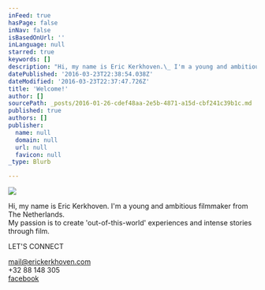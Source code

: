 ```yaml
---
inFeed: true
hasPage: false
inNav: false
isBasedOnUrl: ''
inLanguage: null
starred: true
keywords: []
description: "Hi, my name is Eric Kerkhoven.\_ I'm a young and ambitious filmmaker from The Netherlands.My passion is to create 'out-of-this-world' experiences and intense stories through film."
datePublished: '2016-03-23T22:38:54.038Z'
dateModified: '2016-03-23T22:37:47.726Z'
title: 'Welcome!'
author: []
sourcePath: _posts/2016-01-26-cdef48aa-2e5b-4871-a15d-cbf241c39b1c.md
published: true
authors: []
publisher:
  name: null
  domain: null
  url: null
  favicon: null
_type: Blurb

---
```

![](https://the-grid-user-content.s3-us-west-2.amazonaws.com/4a1b76b9-fde1-4d26-a935-ade43f55b969.jpg)

Hi, my name is Eric Kerkhoven.  I'm a young and ambitious filmmaker from The Netherlands.  
My passion is to create 'out-of-this-world' experiences and intense stories through film.

LET'S CONNECT

mail@erickerkhoven.com  
+32  88 148 305  
[facebook][0]

[0]: null